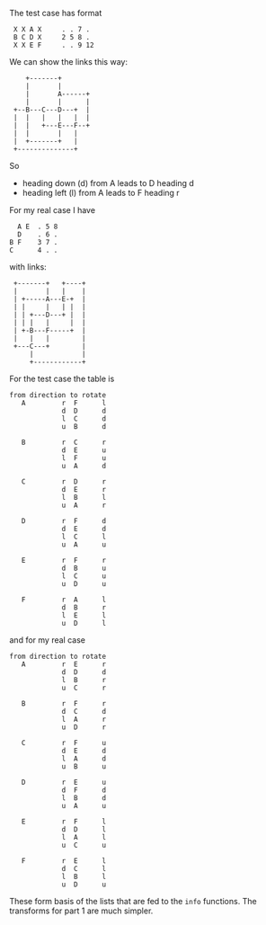 The test case has format

```
 X X A X     . . 7 .
 B C D X     2 5 8 .
 X X E F     . . 9 12
```

We can show the links this way:

```
    +-------+
    |       |
    |       A------+
    |       |      |
 +--B---C---D---+  |
 |  |   |   |   |  |
 |  |   +---E---F--+
 |  |       |   |
 |  +-------+   |
 +--------------+
```

So

* heading down (d) from A leads to D heading d
* heading left (l) from A leads to F heading r

For my real case I have

```
  A E  . 5 8
  D    . 6 .
B F    3 7 .
C      4 . .
```

with links:

```
 +-------+   +----+
 |       |   |    |
 | +-----A---E-+  |
 | |     |   | |  |
 | | +---D---+ |  |
 | | |   |     |  |
 | +-B---F-----+  |
 |   |   |        |
 +---C---+        |
     |            |
     +------------+
```

For the test case the table is

```
from direction to rotate
   A         r  F      l
             d  D      d
             l  C      d
             u  B      d

   B         r  C      r
             d  E      u
             l  F      u
             u  A      d

   C         r  D      r
             d  E      r
             l  B      l
             u  A      r

   D         r  F      d
             d  E      d
             l  C      l
             u  A      u

   E         r  F      r
             d  B      u
             l  C      u
             u  D      u

   F         r  A      l
             d  B      r
             l  E      l
             u  D      l
```

and for my real case

```
from direction to rotate
   A         r  E      r
             d  D      d
             l  B      r
             u  C      r

   B         r  F      r
             d  C      d
             l  A      r
             u  D      r

   C         r  F      u
             d  E      d
             l  A      d
             u  B      u

   D         r  E      u
             d  F      d
             l  B      d
             u  A      u

   E         r  F      l
             d  D      l
             l  A      l
             u  C      u

   F         r  E      l
             d  C      l
             l  B      l
             u  D      u
```

These form basis of the lists that are fed to the `info` functions.  The transforms for part 1 are much simpler.
